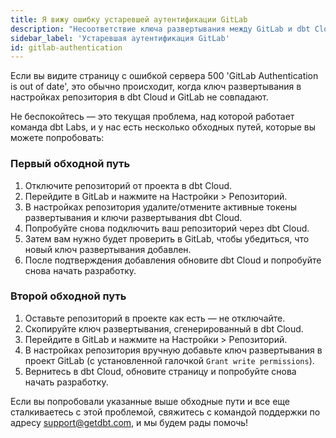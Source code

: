 ```yaml
---
title: Я вижу ошибку устаревшей аутентификации GitLab
description: "Несоответствие ключа развертывания между GitLab и dbt Cloud"
sidebar_label: 'Устаревшая аутентификация GitLab'
id: gitlab-authentication
---
```


Если вы видите страницу с ошибкой сервера 500 'GitLab Authentication is out of date', это обычно происходит, когда ключ развертывания в настройках репозитория в dbt Cloud и GitLab не совпадают.

Не беспокойтесь — это текущая проблема, над которой работает команда dbt Labs, и у нас есть несколько обходных путей, которые вы можете попробовать:

### Первый обходной путь

1. Отключите репозиторий от проекта в dbt Cloud.
2. Перейдите в GitLab и нажмите на Настройки > Репозиторий.
3. В настройках репозитория удалите/отмените активные токены развертывания и ключи развертывания dbt Cloud.
4. Попробуйте снова подключить ваш репозиторий через dbt Cloud.
5. Затем вам нужно будет проверить в GitLab, чтобы убедиться, что новый ключ развертывания добавлен.
6. После подтверждения добавления обновите dbt Cloud и попробуйте снова начать разработку.

### Второй обходной путь

1. Оставьте репозиторий в проекте как есть — не отключайте.
2. Скопируйте ключ развертывания, сгенерированный в dbt Cloud.
3. Перейдите в GitLab и нажмите на Настройки > Репозиторий.
4. В настройках репозитория вручную добавьте ключ развертывания в проект GitLab (с установленной галочкой `Grant write permissions`).
5. Вернитесь в dbt Cloud, обновите страницу и попробуйте снова начать разработку.

Если вы попробовали указанные выше обходные пути и все еще сталкиваетесь с этой проблемой, свяжитесь с командой поддержки по адресу support@getdbt.com, и мы будем рады помочь!